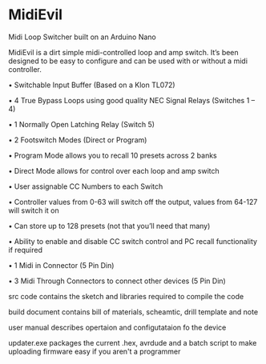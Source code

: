 # MidiEvil

Midi Loop Switcher built on an Arduino Nano 

MidiEvil is a dirt simple midi-controlled loop and amp switch. It’s been designed to be easy to configure and can be used with or without a midi controller.

•	Switchable Input Buffer (Based on a Klon TL072)

•	4 True Bypass Loops using good quality NEC Signal Relays (Switches 1 – 4)

•	1 Normally Open Latching Relay (Switch 5)

•	2 Footswitch Modes (Direct or Program)

•	Program Mode allows you to recall 10 presets across 2 banks

•	Direct Mode allows for control over each loop and amp switch

•	User assignable CC Numbers to each Switch

•	Controller values from 0-63 will switch off the output, values from 64-127 will switch it on

•	Can store up to 128 presets (not that you’ll need that many)

•	Ability to enable and disable CC switch control and PC recall functionality if required

•	1 Midi in Connector (5 Pin Din)

•	3 Midi Through Connectors to connect other devices (5 Pin Din)

src code contains the sketch and libraries required to compile the code

build document contains bill of materials, scheamtic, drill template and note

user manual describes opertaion and configutataion fo the device

updater.exe packages the current .hex, avrdude and a batch script to make uploading firmware easy if you aren't a programmer
